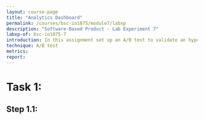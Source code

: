 ```yaml
---
layout: course-page
title: "Analytics Dashboard"
permalink: /courses/bsc-io1075/module7/labxp
description: "Software-Based Product - Lab Experiment 7"
labxp-of: bsc-io1075-7
introduction: In this assignment set up an A/B test to validate an hypothesis regarding your GoodNight Lamp. You will then test other group's lamp and come back to yours to interprete the results.
technique: A/B test
metrics:
report:
---
```


# Task 1:

## Step 1.1:
